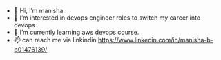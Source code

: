 - 👋 Hi, I’m manisha
- 👀 I’m interested in devops engineer roles to switch my career into devops
- 🌱 I’m currently learning aws devops course.
- 📫 can reach me via linkindin https://www.linkedin.com/in/manisha-b-b01476139/
  
<!---
mannumanisha/mannumanisha is a ✨ special ✨ repository because its `README.md` (this file) appears on your GitHub profile.
You can click the Preview link to take a look at your changes.
--->
